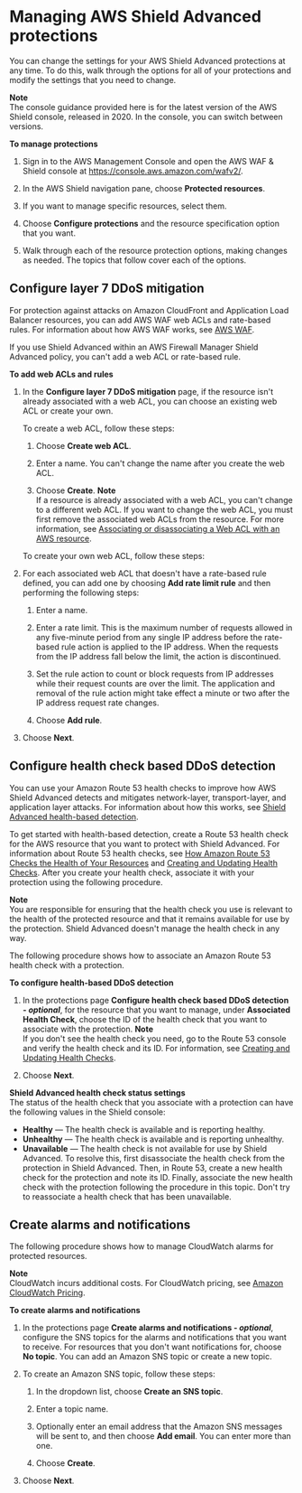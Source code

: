 # Managing AWS Shield Advanced protections<a name="manage-protection"></a>

You can change the settings for your AWS Shield Advanced protections at any time\. To do this, walk through the options for all of your protections and modify the settings that you need to change\.

**Note**  
The console guidance provided here is for the latest version of the AWS Shield console, released in 2020\. In the console, you can switch between versions\. 

**To manage protections**

1. Sign in to the AWS Management Console and open the AWS WAF & Shield console at [https://console\.aws\.amazon\.com/wafv2/](https://console.aws.amazon.com/wafv2/)\. 

1. In the AWS Shield navigation pane, choose **Protected resources**\.

1. If you want to manage specific resources, select them\. 

1. Choose **Configure protections** and the resource specification option that you want\.

1. Walk through each of the resource protection options, making changes as needed\. The topics that follow cover each of the options\. 

## Configure layer 7 DDoS mitigation<a name="add-rule-ddos"></a>

For protection against attacks on Amazon CloudFront and Application Load Balancer resources, you can add AWS WAF web ACLs and rate\-based rules\. For information about how AWS WAF works, see [AWS WAF](waf-chapter.md)\. 

If you use Shield Advanced within an AWS Firewall Manager Shield Advanced policy, you can't add a web ACL or rate\-based rule\.

**To add web ACLs and rules**

1. In the **Configure layer 7 DDoS mitigation** page, if the resource isn't already associated with a web ACL, you can choose an existing web ACL or create your own\. 

   To create a web ACL, follow these steps:

   1. Choose **Create web ACL**\.

   1. Enter a name\. You can't change the name after you create the web ACL\.

   1. Choose **Create**\.
**Note**  
If a resource is already associated with a web ACL, you can't change to a different web ACL\. If you want to change the web ACL, you must first remove the associated web ACLs from the resource\. For more information, see [Associating or disassociating a Web ACL with an AWS resource](web-acl-associating-aws-resource.md)\.

   To create your own web ACL, follow these steps:

1. For each associated web ACL that doesn't have a rate\-based rule defined, you can add one by choosing **Add rate limit rule** and then performing the following steps:

   1. Enter a name\.

   1. Enter a rate limit\. This is the maximum number of requests allowed in any five\-minute period from any single IP address before the rate\-based rule action is applied to the IP address\. When the requests from the IP address fall below the limit, the action is discontinued\. 

   1. Set the rule action to count or block requests from IP addresses while their request counts are over the limit\. The application and removal of the rule action might take effect a minute or two after the IP address request rate changes\. 

   1. Choose **Add rule**\.

1. Choose **Next**\. 

## Configure health check based DDoS detection<a name="associate-health-check"></a>

You can use your Amazon Route 53 health checks to improve how AWS Shield Advanced detects and mitigates network\-layer, transport\-layer, and application layer attacks\. For information about how this works, see [Shield Advanced health\-based detection](ddos-overview.md#ddos-advanced-health-check-option)\.

To get started with health\-based detection, create a Route 53 health check for the AWS resource that you want to protect with Shield Advanced\. For information about Route 53 health checks, see [How Amazon Route 53 Checks the Health of Your Resources](https://docs.aws.amazon.com/Route53/latest/DeveloperGuide/welcome-health-checks.html) and [Creating and Updating Health Checks](https://docs.aws.amazon.com/Route53/latest/DeveloperGuide/health-checks-creating.html)\. After you create your health check, associate it with your protection using the following procedure\. 

**Note**  
You are responsible for ensuring that the health check you use is relevant to the health of the protected resource and that it remains available for use by the protection\. Shield Advanced doesn't manage the health check in any way\. 

The following procedure shows how to associate an Amazon Route 53 health check with a protection\. 

**To configure health\-based DDoS detection**

1. In the protections page **Configure health check based DDoS detection \- *optional***, for the resource that you want to manage, under **Associated Health Check**, choose the ID of the health check that you want to associate with the protection\. 
**Note**  
If you don't see the health check you need, go to the Route 53 console and verify the health check and its ID\. For information, see [Creating and Updating Health Checks](https://docs.aws.amazon.com/Route53/latest/DeveloperGuide/health-checks-creating.html)\.

1. Choose **Next**\. 

**Shield Advanced health check status settings**  
The status of the health check that you associate with a protection can have the following values in the Shield console: 
+ **Healthy** — The health check is available and is reporting healthy\.
+ **Unhealthy** — The health check is available and is reporting unhealthy\.
+ **Unavailable** — The health check is not available for use by Shield Advanced\. To resolve this, first disassociate the health check from the protection in Shield Advanced\. Then, in Route 53, create a new health check for the protection and note its ID\. Finally, associate the new health check with the protection following the procedure in this topic\. Don't try to reassociate a health check that has been unavailable\.

## Create alarms and notifications<a name="add-alarm-ddos"></a>

The following procedure shows how to manage CloudWatch alarms for protected resources\. 

**Note**  
CloudWatch incurs additional costs\. For CloudWatch pricing, see [Amazon CloudWatch Pricing](https://aws.amazon.com/cloudwatch/pricing/)\.<a name="add-cw-procedure"></a>

**To create alarms and notifications**

1. In the protections page **Create alarms and notifications \- *optional***, configure the SNS topics for the alarms and notifications that you want to receive\. For resources that you don't want notifications for, choose **No topic**\. You can add an Amazon SNS topic or create a new topic\. 

1. To create an Amazon SNS topic, follow these steps:

   1. In the dropdown list, choose **Create an SNS topic**\.

   1. Enter a topic name\. 

   1. Optionally enter an email address that the Amazon SNS messages will be sent to, and then choose **Add email**\. You can enter more than one\.

   1. Choose **Create**\.

1. Choose **Next**\.